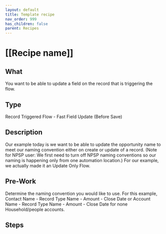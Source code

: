 ```yaml
---
layout: default
title: Template recipe
nav_order: 999
has_children: false
parent: Recipes
---
```


<!-- [Join the DLRS Trailblazer Community - Today!](https://trailhead.salesforce.com/trailblazer-community/groups/0F9300000009O5pCAE){: .btn .btn-green } -->

# [[Recipe name]]

## What

You want to be able to update a field on the record that is triggering the flow.

## Type

Record Triggered Flow - Fast Field Update (Before Save)

## Description

Our example today is we want to be able to update the opportunity name to meet our naming convention either on create or update of a record.
(Note for NPSP user: We first need to turn off NPSP naming conventions so our naming is happening only from one automation location.) For our example, we actually made it an Update Only Flow.

## Pre-Work

Determine the naming convention you would like to use. For this example, Contact Name - Record Type Name - Amount - Close Date or Account Name - Record Type Name - Amount - Close Date for none Household/people accounts.

## Steps


